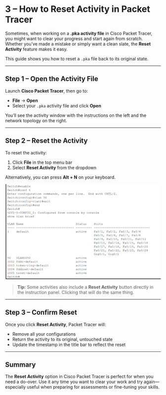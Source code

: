 # 3 – How to Reset Activity in Packet Tracer

Sometimes, when working on a **.pka activity file** in Cisco Packet Tracer, you might want to clear your progress and start again from scratch. Whether you’ve made a mistake or simply want a clean slate, the **Reset Activity** feature makes it easy.

This guide shows you how to reset a `.pka` file back to its original state.

---

## Step 1 – Open the Activity File

Launch **Cisco Packet Tracer**, then go to:

* **File** → **Open**
* Select your `.pka` activity file and click **Open**

You’ll see the activity window with the instructions on the left and the network topology on the right.

---

## Step 2 – Reset the Activity

To reset the activity:

1. Click **File** in the top menu bar
2. Select **Reset Activity** from the dropdown

Alternatively, you can press **Alt + N** on your keyboard.

![Figure](../../img/cisco-tips/tip2/fig1.png)

> **Tip:** Some activities also include a **Reset Activity** button directly in the instruction panel. Clicking that will do the same thing.

---

## Step 3 – Confirm Reset

Once you click **Reset Activity**, Packet Tracer will:

* Remove all your configurations
* Return the activity to its original, untouched state
* Update the timestamp in the title bar to reflect the reset

---

## Summary

The **Reset Activity** option in Cisco Packet Tracer is perfect for when you need a do-over. Use it any time you want to clear your work and try again—especially useful when preparing for assessments or fine-tuning your skills.
